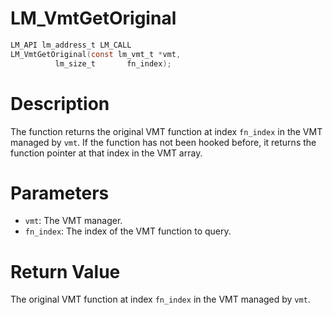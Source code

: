 # LM_VmtGetOriginal

```c
LM_API lm_address_t LM_CALL
LM_VmtGetOriginal(const lm_vmt_t *vmt,
		  lm_size_t       fn_index);
```

# Description
The function returns the original VMT function at index `fn_index` in the VMT managed by `vmt`.
If the function has not been hooked before, it returns the function pointer at that index in the VMT array.

# Parameters
 - `vmt`: The VMT manager.
 - `fn_index`: The index of the VMT function to query.

# Return Value
The original VMT function at index `fn_index` in the VMT managed by `vmt`.
